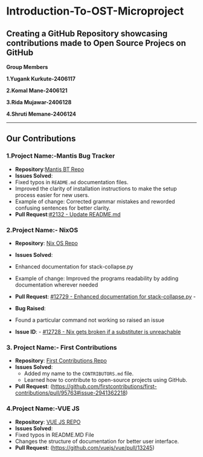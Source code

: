 # Introduction-To-OST-Microproject
Creating a GitHub Repository showcasing contributions made to Open Source Projecs on GitHub
---
**Group Members**

**1.Yugank Kurkute-2406117**

**2.Komal Mane-2406121**

**3.Rida Mujawar-2406128**

**4.Shruti Memane-2406124**

---
## Our Contributions

### **1.Project Name:-Mantis Bug Tracker**
- **Repository**:[Mantis BT Repo](https://github.com/mantisbt/mantisbt)
- **Issues Solved**:
- Fixed typos in `README.md` documentation files.
- Improved the clarity of installation instructions to make the setup process easier for new users.
- Example of change: Corrected grammar mistakes and reworded confusing sentences for better clarity.
- **Pull Request**:[#2132 - Update README.md](https://github.com/mantisbt/mantisbt/pull/2132)


### **2.Project Name:- NixOS**
- **Repository**: [Nix OS Repo](https://github.com/NixOS/nix)

- **Issues Solved**:
- Enhanced documentation for stack-collapse.py
- Example of change: Improved the programs readability by adding documentation wherever needed
- **Pull Request**: [#12729 - Enhanced documentation for stack-collapse.py](https://github.com/NixOS/nix/pull/12729) - 

- **Bug Raised**:
- Found a particular command not working so raised an issue
- **Issue ID**: - [#12728 - Nix gets broken if a substituter is unreachable](https://github.com/NixOS/nix/issues/12728)

### **3. Project Name:- First Contributions**
- **Repository**: [First Contributions Repo](https://github.com/shrutimemane/first-contributions)
- **Issues Solved**:
  - Added my name to the `CONTRIBUTORS.md` file.
  - Learned how to contribute to open-source projects using GitHub.
- **Pull Request**: (https://github.com/firstcontributions/first-contributions/pull/95763#issue-2941362218)

### **4.Project Name:-VUE JS**
- **Repository**: [VUE JS REPO](https://github.com/vuejs/core)
- **Issues Solved**:
- Fixed typos in README.MD File
- Changes the structure of documentation for better user interface.
- **Pull Request**: (https://github.com/vuejs/vue/pull/13245)
